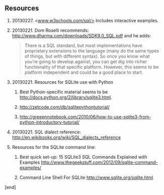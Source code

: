 Resources
---------

1.  ​20130227. <www.w3schools.com/sql/> Includes interactive examples.

2.  ​20130221. Dom Roselli recommends:
    <http://www.dharma.com/downloads/SDK9.0_SQL.pdf> and he adds:

    > There is a SQL standard, but most implementations have proprietary
    > extensions to the language (many do the same types of things, but
    > with different syntax). So once you know what you’re going to
    > develop against, you can get dig into richer functionality of that
    > specific platform. However, this seems to be platform independent
    > and could be a good place to start.

3.  ​20130221. Resources for SQLite use with Python

    1.  Best Python-specific material seems to be
        <http://docs.python.org/2/library/sqlite3.html>.

    2.  <http://zetcode.com/db/sqlitepythontutorial/>

    3.  <http://greeennotebook.com/2010/06/how-to-use-sqlite3-from-python-introductory-tutorial/>

4.  ​20130221. SQL dialect reference:
    <http://en.wikibooks.org/wiki/SQL_dialects_reference>

5.  Resources for the SQLite command line:

    1.  Best quick set-up: 15 SQLite3 SQL Commands Explained with
        Examples
        <http://www.thegeekstuff.com/2012/09/sqlite-command-examples/>

    2.  Command Line Shell For SQLite
        <http://www.sqlite.org/sqlite.html>

[end]
